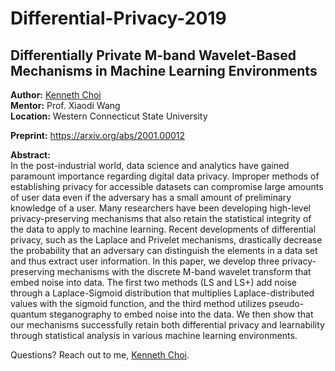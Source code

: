 # Differential-Privacy-2019
<h2>Differentially Private M-band Wavelet-Based Mechanisms in Machine Learning Environments</h2>

<b>Author:</b> <a href="https://kenneth.mit.edu" target="_blank">Kenneth Choi</a>\
<b>Mentor:</b> Prof. Xiaodi Wang\
<b>Location:</b> Western Connecticut State University

<b>Preprint:</b> https://arxiv.org/abs/2001.00012

<b>Abstract:</b>\
In the post-industrial world, data science and analytics have gained paramount importance regarding digital data privacy. Improper methods of establishing privacy for accessible datasets can compromise large amounts of user data even if the adversary has a small amount of preliminary knowledge of a user. Many researchers have been developing high-level privacy-preserving mechanisms that also retain the statistical integrity of the data to apply to machine learning. Recent developments of differential privacy, such as the Laplace and Privelet mechanisms, drastically decrease the probability that an adversary can distinguish the elements in a data set and thus extract user information. In this paper, we develop three privacy-preserving mechanisms with the discrete M-band wavelet transform that embed noise into data. The first two methods (LS and LS+) add noise through a Laplace-Sigmoid distribution that multiplies Laplace-distributed values with the sigmoid function, and the third method utilizes pseudo-quantum steganography to embed noise into the data. We then show that our mechanisms successfully retain both differential privacy and learnability through statistical analysis in various machine learning environments.

Questions? Reach out to me, <a href="https://kenneth.mit.edu" target="_blank">Kenneth Choi</a>.
